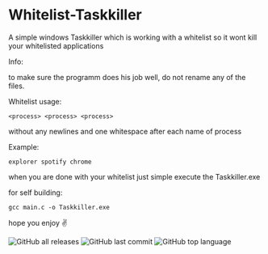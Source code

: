 # Whitelist-Taskkiller
A simple windows Taskkiller which is working with a whitelist so it wont kill your whitelisted applications


Info: 

to make sure the programm does his job well, do not rename any of the files.


Whitelist usage:

    <process> <process> <process>
  
  without any newlines and one whitespace after each name of process


Example:

    explorer spotify chrome


when you are done with your whitelist just simple execute the Taskkiller.exe 



for self building:

    gcc main.c -o Taskkiller.exe


hope you enjoy ✌


![GitHub all releases](https://img.shields.io/github/downloads/just6chill/hdir/total)
![GitHub last commit](https://img.shields.io/github/last-commit/just6chill/hdir)
![GitHub top language](https://img.shields.io/github/languages/top/just6chill/hdir)

